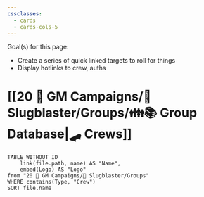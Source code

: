 ```yaml
---
cssclasses:
  - cards
  - cards-cols-5
---
```

Goal(s) for this page:
- Create a series of quick linked targets to roll for things
- Display hotlinks to  crew, auths



# [[20 🌟 GM Campaigns/🐌 Slugblaster/Groups/👪📚 Group Database|🛹 Crews]]
```dataview
TABLE WITHOUT ID 
	link(file.path, name) AS "Name",
	embed(Logo) AS "Logo"
from "20 🌟 GM Campaigns/🐌 Slugblaster/Groups"
WHERE contains(Type, "Crew")
SORT file.name
```

